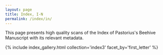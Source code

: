 ```yaml
---
layout: page
title: Index, I-N
permalink: /index/in/
---
```


This page presents high quality scans of the Index of Pastorius's Beehive Manuscript with its relevant metadata.

{% include index_gallery.html collection='index3' facet_by='first_letter' %}
